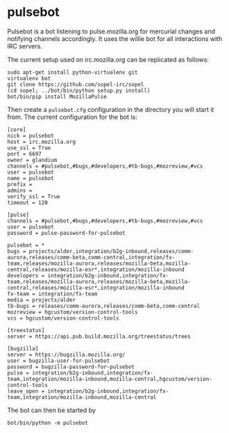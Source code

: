pulsebot
========

Pulsebot is a bot listening to pulse.mozilla.org for mercurial changes and notifying channels accordingly. It uses the willie bot for all interactions with IRC servers.

The current setup used on irc.mozilla.org can be replicated as follows:

```
sudo apt-get install python-virtualenv git
virtualenv bot
git clone https://github.com/sopel-irc/sopel
(cd sopel; ../bot/bin/python setup.py install)
bot/bin/pip install MozillaPulse
```

Then create a ```pulsebot.cfg``` configuration in the directory you will start it from. The current configuration for the bot is:

```
[core]
nick = pulsebot
host = irc.mozilla.org
use_ssl = True
port = 6697
owner = glandium
channels = #pulsebot,#bugs,#developers,#tb-bugs,#mozreview,#vcs
user = pulsebot
name = pulsebot
prefix =
admins =
verify_ssl = True
timeout = 120

[pulse]
channels = #pulsebot,#bugs,#developers,#tb-bugs,#mozreview,#vcs
user = pulsebot
password = pulse-password-for-pulsebot

pulsebot = *
bugs = projects/alder,integration/b2g-inbound,releases/comm-aurora,releases/comm-beta,comm-central,integration/fx-team,releases/mozilla-aurora,releases/mozilla-beta,mozilla-central,releases/mozilla-esr*,integration/mozilla-inbound
developers = integration/b2g-inbound,integration/fx-team,releases/mozilla-aurora,releases/mozilla-beta,mozilla-central,releases/mozilla-esr*,integration/mozilla-inbound
fx-team = integration/fx-team
media = projects/alder
tb-bugs = releases/comm-aurora,releases/comm-beta,comm-central
mozreview = hgcustom/version-control-tools
vcs = hgcustom/version-control-tools

[treestatus]
server = https://api.pub.build.mozilla.org/treestatus/trees

[bugzilla]
server = https://bugzilla.mozilla.org/
user = bugzilla-user-for-pulsebot
password = bugzilla-password-for-pulsebot
pulse = integration/b2g-inbound,integration/fx-team,integration/mozilla-inbound,mozilla-central,hgcustom/version-control-tools
leave_open = integration/b2g-inbound,integration/fx-team,integration/mozilla-inbound,mozilla-central
```

The bot can then be started by
```
bot/bin/python -m pulsebot
```
